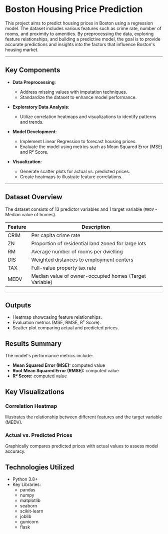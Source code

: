 # Boston Housing Price Prediction

This project aims to predict housing prices in Boston using a regression model. The dataset includes various features such as crime rate, number of rooms, and proximity to amenities. By preprocessing the data, exploring feature relationships, and building a predictive model, the goal is to provide accurate predictions and insights into the factors that influence Boston's housing market.

---

## **Key Components**

- **Data Preprocessing**:

  - Address missing values with imputation techniques.
  - Standardize the dataset to enhance model performance.

- **Exploratory Data Analysis**:

  - Utilize correlation heatmaps and visualizations to identify patterns and trends.

- **Model Development**:

  - Implement Linear Regression to forecast housing prices.
  - Evaluate the model using metrics such as Mean Squared Error (MSE) and R² Score.

- **Visualization**:
  - Generate scatter plots for actual vs. predicted prices.
  - Create heatmaps to illustrate feature correlations.

---

## **Dataset Overview**

The dataset consists of 13 predictor variables and 1 target variable (`MEDV` - Median value of homes).

| **Feature** | **Description**                                        |
| ----------- | ------------------------------------------------------ |
| CRIM        | Per capita crime rate                                  |
| ZN          | Proportion of residential land zoned for large lots    |
| RM          | Average number of rooms per dwelling                   |
| DIS         | Weighted distances to employment centers               |
| TAX         | Full-value property tax rate                           |
| MEDV        | Median value of owner-occupied homes (Target Variable) |

---

## **Outputs**

- Heatmap showcasing feature relationships.
- Evaluation metrics (MSE, RMSE, R² Score).
- Scatter plot comparing actual and predicted prices.

## **Results Summary**

The model's performance metrics include:

- **Mean Squared Error (MSE):** computed value
- **Root Mean Squared Error (RMSE):** computed value
- **R² Score:** computed value

## **Key Visualizations**

### **Correlation Heatmap**

Illustrates the relationship between different features and the target variable (MEDV).

### **Actual vs. Predicted Prices**

Graphically compares predicted prices with actual values to assess model accuracy.

## **Technologies Utilized**

- Python 3.8+
- Key Libraries:
  - pandas
  - numpy
  - matplotlib
  - seaborn
  - scikit-learn
  - joblib
  - gunicorn
  - flask
